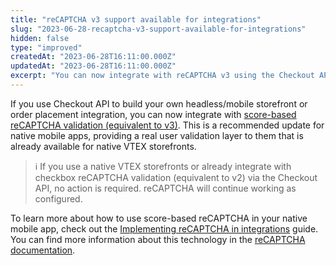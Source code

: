 ```yaml
---
title: "reCAPTCHA v3 support available for integrations"
slug: "2023-06-28-recaptcha-v3-support-available-for-integrations"
hidden: false
type: "improved"
createdAt: "2023-06-28T16:11:00.000Z"
updatedAt: "2023-06-28T16:11:00.000Z"
excerpt: "You can now integrate with reCAPTCHA v3 using the Checkout API."
---
```


If you use Checkout API to build your own headless/mobile storefront or order placement integration, you can now integrate with [score-based reCAPTCHA validation (equivalent to v3)](https://developers.google.com/recaptcha/docs/v3). This is a recommended update for native mobile apps, providing a real user validation layer to them that is already available for native VTEX storefronts.

>ℹ️ If you use a native VTEX storefronts or already integrate with checkbox reCAPTCHA validation (equivalent to v2) via the Checkout API, no action is required. reCAPTCHA will continue working as configured.

To learn more about how to use score-based reCAPTCHA in your native mobile app, check out the [Implementing reCAPTCHA in integrations](https://developers.vtex.com/docs/guides/recaptcha) guide. You can find more information about this technology in the [reCAPTCHA documentation](https://developers.google.com/recaptcha/intro).
